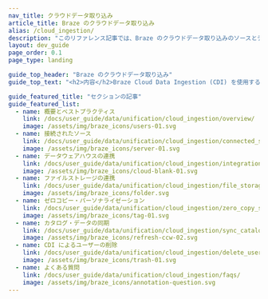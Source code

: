 ```yaml
---
nav_title: クラウドデータ取り込み
article_title: Braze のクラウドデータ取り込み
alias: /cloud_ingestion/
description: "このリファレンス記事では、Braze のクラウドデータ取り込みのソースとデータ設定の推奨事項について説明します。"
layout: dev_guide
page_order: 0.1
page_type: landing

guide_top_header: "Braze のクラウドデータ取り込み"
guide_top_text: "<h2>内容</h2>Braze Cloud Data Ingestion (CDI) を使用すると、データストレージソリューションから直接接続をセットアップして、関連するユーザーまたはカタログデータを同期し、ユーザーを削除することができます。Braze に同期すると、このデータをパーソナライゼーションやセグメンテーションなどのユースケースに活用できます。Cloud Data Ingestion の柔軟な統合は、ネストされたJSON やオブジェクトの配列などの複雑なデータ構造をサポートします。<br><br>:**Braze のクラウドデータ取り込みの機能:**<br> - お使いのデータウェアハウスやファイルストレージソリューションから Braze へのシンプルな連携を直接構築できます。所要時間はわずか数分です。<br>- 属性、イベント、購入などのユーザーデータを、データウェアハウスから Braze に安全に同期します。<br>- クラウドデータ取り込みを Currents または Snowflake のデータ共有と組み合わせることで、Braze でデータループを閉じます。<br><br>:**クラウドデータ取り込みは、以下からのデータを同期できます。**<br> - アマゾン・レッドシフト<br> - Databricks<br> - Google BigQuery<br> - Microsoft Fabric<br> - S3<br> - スノーフレーク"

guide_featured_title: "セクションの記事"
guide_featured_list:
  - name: 概要とベストプラクティス
    link: /docs/user_guide/data/unification/cloud_ingestion/overview/
    image: /assets/img/braze_icons/users-01.svg
  - name: 接続されたソース
    link: /docs/user_guide/data/unification/cloud_ingestion/connected_sources/
    image: /assets/img/braze_icons/server-01.svg
  - name: データウェアハウスの連携
    link: /docs/user_guide/data/unification/cloud_ingestion/integrations/
    image: /assets/img/braze_icons/cloud-blank-01.svg
  - name: ファイルストレージの連携
    link: /docs/user_guide/data/unification/cloud_ingestion/file_storage_integrations/
    image: /assets/img/braze_icons/folder.svg 
  - name: ゼロコピー・パーソナライゼーション
    link: /docs/user_guide/data/unification/cloud_ingestion/zero_copy_sync/
    image: /assets/img/braze_icons/tag-01.svg
  - name: カタログ・データの同期
    link: /docs/user_guide/data/unification/cloud_ingestion/sync_catalogs_data/
    image: /assets/img/braze_icons/refresh-ccw-02.svg
  - name: CDI によるユーザーの削除
    link: /docs/user_guide/data/unification/cloud_ingestion/delete_users/
    image: /assets/img/braze_icons/trash-01.svg
  - name: よくある質問
    link: /docs/user_guide/data/unification/cloud_ingestion/faqs/
    image: /assets/img/braze_icons/annotation-question.svg
---
```


